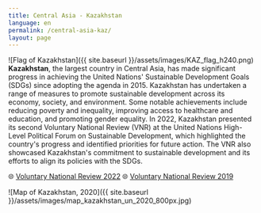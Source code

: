 ```yaml
---
title: Central Asia - Kazakhstan
language: en
permalink: /central-asia-kaz/
layout: page
---
```

![Flag of Kazakhstan]({{ site.baseurl }}/assets/images/KAZ_flag_h240.png) **Kazakhstan**, the largest country in Central Asia, has made significant progress in achieving the United Nations' Sustainable Development Goals (SDGs) since adopting the agenda in 2015. Kazakhstan has undertaken a range of measures to promote sustainable development across its economy, society, and environment. Some notable achievements include reducing poverty and inequality, improving access to healthcare and education, and promoting gender equality. In 2022, Kazakhstan presented its second Voluntary National Review (VNR) at the United Nations High-Level Political Forum on Sustainable Development, which highlighted the country's progress and identified priorities for future action. The VNR also showcased Kazakhstan's commitment to sustainable development and its efforts to align its policies with the SDGs.

🌐 [Voluntary National Review 2022](https://hlpf.un.org/countries/kazakhstan/voluntary-national-review-2022)
🌐 [Voluntary National Review 2019](https://hlpf.un.org/countries/kazakhstan/voluntary-national-review-2019)

![Map of Kazakhstan, 2020]({{ site.baseurl }}/assets/images/map_kazakhstan_un_2020_800px.jpg)
